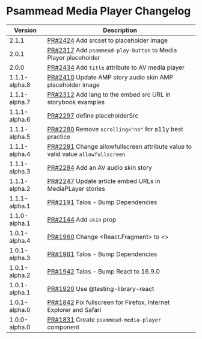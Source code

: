 # Psammead Media Player Changelog

<!-- prettier-ignore -->
| Version       | Description                                                                                                                  |
| ------------- | ---------------------------------------------------------------------------------------------------------------------------- |
| 2.1.1 | [PR#2424](https://github.com/bbc/psammead/pull/2424) Add srcset to placeholder image
| 2.0.1 | [PR#2317](https://github.com/bbc/psammead/pull/2317) Add `psammead-play-button` to Media Player placeholder |
| 2.0.0 | [PR#2434](https://github.com/bbc/psammead/pull/2434) Add `title` attribute to AV media player |
| 1.1.1-alpha.8 | [PR#2410](https://github.com/bbc/psammead/pull/2410) Update AMP story audio skin AMP placeholder image                       |
| 1.1.1-alpha.7 | [PR#2312](https://github.com/bbc/psammead/pull/2312) Add lang to the embed src URL in storybook examples     
| 1.1.1-alpha.6 | [PR#2297](https://github.com/bbc/psammead/pull/2297) define placeholderSrc                                                   |
| 1.1.1-alpha.5 | [PR#2280](https://github.com/bbc/psammead/pull/2280) Remove `scrolling="no"` for a11y best practice                          |
| 1.1.1-alpha.4 | [PR#2281](https://github.com/bbc/psammead/pull/2281) Change allowfullscreen attribute value to valid value `allowfullscreen` |
| 1.1.1-alpha.3 | [PR#2284](https://github.com/bbc/psammead/pull/2284) Add an AV audio skin story                                              |
| 1.1.1-alpha.2 | [PR#2247](https://github.com/bbc/psammead/pull/2247) Update article embed URLs in MediaPLayer stories                        |
| 1.1.1-alpha.1 | [PR#2191](https://github.com/bbc/psammead/pull/2191) Talos - Bump Dependencies                                               |
| 1.1.0-alpha.1 | [PR#2144](https://github.com/bbc/psammead/pull/2144) Add `skin` prop                                                         |
| 1.0.1-alpha.4 | [PR#1960](https://github.com/bbc/psammead/pull/1960) Change <React.Fragment> to <>                                           |
| 1.0.1-alpha.3 | [PR#1961](https://github.com/bbc/psammead/pull/1961) Talos - Bump Dependencies                                               |
| 1.0.1-alpha.2 | [PR#1942](https://github.com/bbc/psammead/pull/1942) Talos - Bump React to 16.9.0                                            |
| 1.0.1-alpha.1 | [PR#1920](https://github.com/bbc/psammead/pull/1920) Use @testing-library-react                                              |
| 1.0.1-alpha.0 | [PR#1842](https://github.com/bbc/psammead/pull/1842) Fix fullscreen for Firefox, Internet Explorer and Safari                |
| 1.0.0-alpha.0 | [PR#1831](https://github.com/bbc/psammead/pull/1831) Create `psammead-media-player` component                                |
